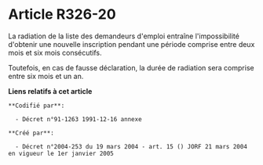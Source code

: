 # Article R326-20

La radiation de la liste des demandeurs d'emploi entraîne l'impossibilité d'obtenir une nouvelle inscription pendant une
période comprise entre deux mois et six mois consécutifs.

Toutefois, en cas de fausse déclaration, la durée de radiation sera comprise entre six mois et un an.

**Liens relatifs à cet article**

	**Codifié par**:

	  - Décret n°91-1263 1991-12-16 annexe

	**Créé par**:

	  - Décret n°2004-253 du 19 mars 2004 - art. 15 () JORF 21 mars 2004 en vigueur le 1er janvier 2005
